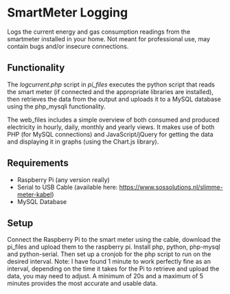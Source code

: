# SmartMeter Logging
Logs the current energy and gas consumption readings from the smartmeter installed in your home. Not meant for professional use, may contain bugs and/or insecure connections.

## Functionality
The <i>logcurrent.php</i> script in <i>pi_files</i> executes the python script that reads the smart meter (if connected and the appropriate libraries are installed), then retrieves the data from the output and uploads it to a MySQL database using the php_mysqli functionality.

The web_files includes a simple overview of both consumed and produced electricity in hourly, daily, monthly and yearly views. It makes use of both PHP (for MySQL connections) and JavaScript/jQuery for getting the data and displaying it in graphs (using the Chart.js library).

## Requirements
- Raspberry Pi (any version really)
- Serial to USB Cable (available here: https://www.sossolutions.nl/slimme-meter-kabel)
- MySQL Database

## Setup
Connect the Raspberry Pi to the smart meter using the cable, download the pi_files and upload them to the raspberry pi. Install php, python, php-mysql and python-serial. Then set up a cronjob for the php script to run on the desired interval.
Note: I have found 1 minute to work perfectly fine as an interval, depending on the time it takes for the Pi to retrieve and upload the data, you may need to adjust. A minimum of 20s and a maximum of 5 minutes provides the most accurate and usable data.
